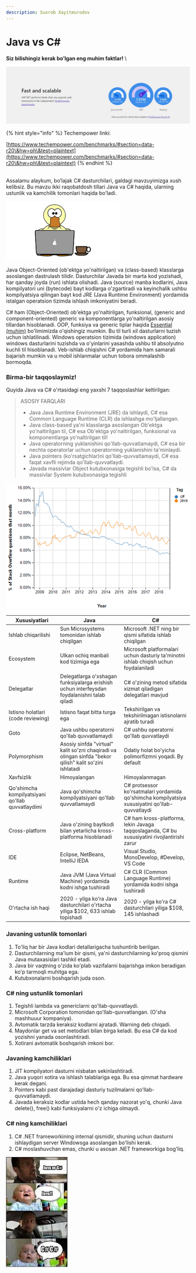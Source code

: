 ```yaml
---
description: Suxrob Xayitmurodov
---
```


# Java vs C\#

**Siz bilishingiz kerak bo’lgan eng muhim faktlar!** \


![techempower.com orqali solishtirilgan](<../../../.gitbook/assets/image (13) (1).png>)

{% hint style="info" %}
Techempower linki:

[https://www.techempower.com/benchmarks/#section=data-r20\&hw=ph\&test=plaintext](https://www.techempower.com/benchmarks/#section=data-r20\&hw=ph\&test=plaintext)
{% endhint %}

\
Assalamu alaykum, bo’lajak C# dasturchilari, galdagi mavzuyimizga xush kelibsiz. Bu mavzu ikki raqobatdosh tillari Java va C# haqida, ularning ustunlik va kamchilik tomonlari haqida bo'ladi.

![](../../../.gitbook/assets/javavc-.png)

Java Object-Oriented (ob'ektga yo'naltirilgan) va (class-based) klasslarga asoslangan dastrulash tilidir. Dasturchilar Javada bir marta kod yozishadi, har qanday joyda (run) ishlata olishadi. Java (source) manba kodlarini, Java kompilyatori uni (bytecode) bayt kodlarga o'zgartiradi va keyinchalik ushbu kompilyatsiya qilingan bayt kod JRE (Java Runtime Environment) yordamida istalgan operatsion tizimda ishlash imkoniyatini beradi.

C# ham (Object-Oriented) ob'ektga yo'naltirilgan, funksional, (generic and component-oriented)  generic va komponentlarga yo'naltirilgan asosiy tillardan hisoblanadi. OOP, funksiya va generic tiplar haqida [Essential (muhim)](https://dot-net.uz/basic/essential) bo'limimizda o'qishingiz mumkin. Bu til turli xil dasturlarni tuzish uchun ishlatilinadi. Windows operatsion tizimida (windows application) windows dasturlarini tuzishda va o'yinlarini yasashda ushbu til absolyutno kuchli til hisoblanadi. Veb-ishlab chiqishni C# yordamida ham samarali bajarish mumkin va u mobil ishlanmalar uchun tobora ommalashib bormoqda.

### Birma-bir taqqoslaymiz!

Quyida Java va C# o'rtasidagi eng yaxshi 7 taqqoslashlar keltirilgan:

> ASOSIY FARQLARI
>
> * Java Java Runtime Environment (JRE) da ishlaydi, C# esa Common Language Runtime (CLR) da ishlashga mo'ljallangan.
> * Java class-based ya'ni klasslarga asoslangan Ob'ektga yo'naltirilgan til, C# esa Ob'ektga yo'naltirilgan, funksional va komponentlarga yo'naltirilgan til!
> * Java operatorning yuklanishini qo'llab-quvvatlamaydi, C# esa bir nechta operatorlar uchun operatorning yuklanishini ta'minlaydi.
> * Java pointers (ko'rsatgichlar)ni qo'llab-quvvatlamaydi, C# esa faqat xavfli rejimda qo'llab-quvvatlaydi.
> * Javada massivlar Object kutubxonasiga tegishli bo'lsa, C# da massivlar System kutubxonasiga tegishli

![stackoverflowda Java va C# savollarining berilishi statistikasi](../../../.gitbook/assets/java.png)

| Xususiyatlari                                    | Java                                                                                                    | C#                                                                                              |
| ------------------------------------------------ | ------------------------------------------------------------------------------------------------------- | ----------------------------------------------------------------------------------------------- |
| Ishlab chiqarilishi                              | Sun Microsystems tomonidan ishlab chiqilgan                                                             | Microsoft .NET ning bir qismi sifatida ishlab chiqilgan                                         |
| Ecosystem                                        | Ulkan ochiq manbali kod tizimiga ega                                                                    | Microsoft platformalari uchun dasturiy ta'minotni ishlab chiqish uchun foydalaniladi            |
| Delegatlar                                       | Delegatlarga o'xshagan funksiyalarga erishish uchun interfeysdan foydalanishni talab qiladi             | C# o'zining metod sifatida xizmat qiladigan delegatlari mavjud                                  |
| Istisno holatlari (code reviewing)               | Istisno faqat bitta turga ega                                                                           | Tekshirilgan va tekshirilmagan istisnolarni ajratib turadi                                      |
| Goto                                             | Java ushbu operatorni qo'llab quvvatlamaydi                                                             | C# ushbu operatorni qo'llab quvvatlaydi                                                         |
| Polymorphism                                     | Asosiy sinfda "virtual" kalit so'zni chaqiradi va olingan sinfda "bekor qilish" kalit so'zini ishlatadi | Odatiy holat bo'yicha polimorfizmni yoqadi. By default                                          |
| Xavfsizlik                                       | Himoyalangan                                                                                            | Himoyalanmagan                                                                                  |
| Qo'shimcha kompilyatsiyani qo'llab quvvatlaydimi | Java qo'shimcha kompilyatsiyani qo'llab quvvatlamaydi                                                   | C# protsessor ko'rsatmalari yordamida qo'shimcha kompilyatsiya xususiyatini qo'llab-quvvatlaydi |
| Cross-platform                                   | Java o'zining baytkodi bilan yetarlicha kross-platforma hisoblanadi                                     | C# ham kross-platforma, lekin Javaga taqqoslaganda, C# bu xususiyatini rivojlantirishi zarur    |
| IDE                                              | Eclipse, NetBeans, IntelliJ IEDA                                                                        | Visual Studio, MonoDevelop, #Develop, VS Code                                                   |
| Runtime                                          | Java JVM (Java Virtual Machine) yordamida kodni ishga tushiradi                                         | C# CLR (Common Language Runtime) yordamida kodni ishga tushiradi                                |
| O'rtacha ish haqi                                | 2020 - yilga ko'ra Java dasturchilari o'rtacha yiliga $102, 633 ishlab topishadi                        | 2020 - yilga ko'ra C# dasturchilari yiliga $108, 145 ishlashadi                                 |

### Javaning ustunlik tomonlari

1. To'liq har bir Java kodlari detallarigacha tushuntirib berilgan.
2. Dasturchilarning ma'lum bir qismi, ya'ni dasturchilarning ko'proq qismini Java mutaxasislari tashkil etadi.
3. Java bir vaqtning o'zida ko'plab vazifalarni bajarishga imkon beradigan ko'p tarmoqli muhitga ega.
4. Kutubxonalarni boshqarish juda oson.

### C# ning ustunlik tomonlari

1. Tegishli lambda va genericlarni qo'llab-quvvatlaydi.
2. Microsoft Corporation tomonidan qo'llab-quvvatlangan. (O'sha mashhuuur kompaniya).
3. Avtomatik tarzda keraksiz kodlarni ajratadi. Warning deb chiqadi.
4. Maydonlar get va set metodlari bilan birga keladi. Bu esa C# da kod yozishni yanada osonlashtiradi.
5. Xotirani avtomatik boshqarish imkoni bor.

### Javaning kamchiliklari

1. JIT kompilyatori dasturni nisbatan sekinlashtiradi.
2. Java yuqori xotira va ishlash talablariga ega. Bu esa qimmat hardware kerak degani.
3. Pointers kabi past darajadagi dasturiy tuzilmalarni qo'llab-quvvatlamaydi.
4. Javada keraksiz kodlar ustida hech qanday nazorat yo'q, chunki Java delete(), free() kabi funksiyalarni o'z ichiga olmaydi.

### C# ning kamchiliklari

1. C# .NET frameworkining internal qismidir, shuning uchun dasturni ishlaydigan server Windowsga asoslangan bo'lishi kerak.
2. C# moslashuvchan emas, chunki u asosan .NET frameworkiga bog'liq.

![Bolakayni qarang...:)))](../../../.gitbook/assets/javavsc-3.jpg)
